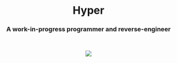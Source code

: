 <h1 align="center">Hyper</h1>

<h3 align="center">A work-in-progress programmer and reverse-engineer</h3>

<br>

<p align="center">
    <img src="https://github-readme-stats.vercel.app/api?username=HyperBE32&show_icons=true&title_color=D61111&text_color=FFECE9&icon_color=D61111&bg_color=181818"/>
</p>
